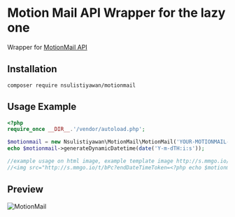 # Motion Mail API Wrapper for the lazy one
Wrapper for [MotionMail API](http://motionmailapp.com/)

## Installation
`composer require nsulistiyawan/motionmail`
## Usage Example
```php
<?php
require_once __DIR__.'/vendor/autoload.php';

$motionmail = new Nsulistiyawan\MotionMail\MotionMail('YOUR-MOTIONMAIL-API-KEY','YOUR-MOTIONMAIL-SECRET-KEY');
echo $motionmail->generateDynamicDatetime(date('Y-m-dTH:i:s'));

//example usage on html image, example template image http://s.mmgo.io/t/bPc
//<img src="http://s.mmgo.io/t/bPc?endDateTimeToken=<?php echo $motionmail->generateDynamicDatetime(date('Y-m-dTH:i:s')); ?>"> <img>

```
## Preview

![MotionMail](http://s.mmgo.io/t/bPc "Motion Mail")
